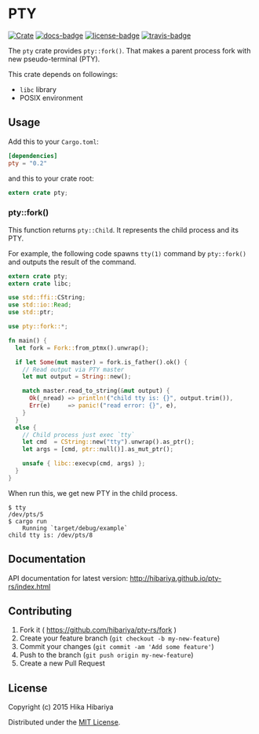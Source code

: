 # PTY 
[![Crate][crate-badge]][crate] [![docs-badge][]][docs] [![license-badge][]][license] [![travis-badge][]][travis]

[crate-badge]: https://img.shields.io/badge/crates.io-v0.2.0-orange.svg?style=flat-square
[crate]: https://crates.io/crates/pty

[docs-badge]: https://img.shields.io/badge/API-docs-blue.svg?style=flat-square
[docs]: http://note.hibariya.org/pty-rs/pty/index.html

[license-badge]: https://img.shields.io/badge/license-MIT-blue.svg?style=flat-square
[license]: https://github.com/hibariya/pty-rs/blob/master/LICENSE.txt

[travis-badge]: https://travis-ci.org/hibariya/pty-rs.svg?branch=master&style=flat-square
[travis]: https://travis-ci.org/hibariya/pty-rs

The `pty` crate provides `pty::fork()`. That makes a parent process fork with new pseudo-terminal (PTY).

This crate depends on followings:

* `libc` library
* POSIX environment

## Usage

Add this to your `Cargo.toml`:

```toml
[dependencies]
pty = "0.2"
```

and this to your crate root:

```rust
extern crate pty;
```

### pty::fork()

This function returns `pty::Child`. It represents the child process and its PTY.

For example, the following code spawns `tty(1)` command by `pty::fork()` and outputs the result of the command.

```rust
extern crate pty;
extern crate libc;

use std::ffi::CString;
use std::io::Read;
use std::ptr;

use pty::fork::*;

fn main() {
  let fork = Fork::from_ptmx().unwrap();

  if let Some(mut master) = fork.is_father().ok() {
    // Read output via PTY master
    let mut output = String::new();

    match master.read_to_string(&mut output) {
      Ok(_nread) => println!("child tty is: {}", output.trim()),
      Err(e)     => panic!("read error: {}", e),
    }
  }
  else {
    // Child process just exec `tty`
    let cmd  = CString::new("tty").unwrap().as_ptr();
    let args = [cmd, ptr::null()].as_mut_ptr();

    unsafe { libc::execvp(cmd, args) };
  }
}
```

When run this, we get new PTY in the child process.

```
$ tty
/dev/pts/5
$ cargo run
    Running `target/debug/example`
child tty is: /dev/pts/8
```

## Documentation

API documentation for latest version: http://hibariya.github.io/pty-rs/index.html

## Contributing

1. Fork it ( https://github.com/hibariya/pty-rs/fork )
2. Create your feature branch (`git checkout -b my-new-feature`)
3. Commit your changes (`git commit -am 'Add some feature'`)
4. Push to the branch (`git push origin my-new-feature`)
5. Create a new Pull Request

## License

Copyright (c) 2015 Hika Hibariya

Distributed under the [MIT License](LICENSE.txt).
